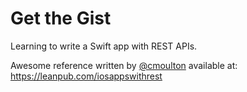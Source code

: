 # Get the Gist

Learning to write a Swift app with REST APIs.

Awesome reference written by [@cmoulton](https://gist.github.com/cmoulton) available at: https://leanpub.com/iosappswithrest
